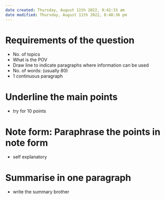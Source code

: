 ```yaml
---
date created: Thursday, August 11th 2022, 9:42:33 am
date modified: Thursday, August 11th 2022, 8:48:36 pm
---
```


# Requirements of the question

- No. of topics
- What is the POV
- Draw line to indicate paragraphs where information can be used
- No. of words: (usually 80)
- 1 continuous paragraph

# Underline the main points

- try for 10 points

# Note form: Paraphrase the points in note form

- self explanatory

# Summarise in one paragraph

- write the summary brother